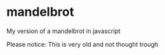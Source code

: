 # mandelbrot
My version of a mandelbrot in javascript

Please notice: This is very old and not thought trough
